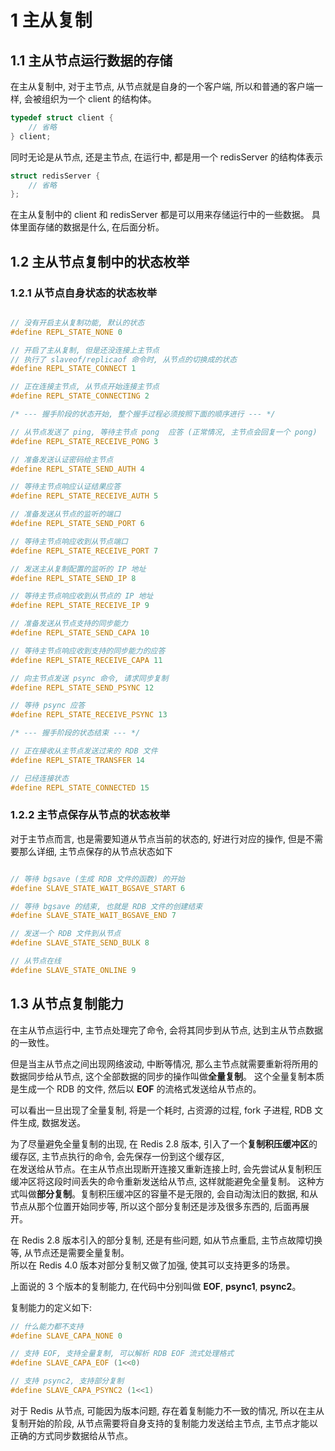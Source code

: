 
# 1 主从复制

## 1.1 主从节点运行数据的存储

在主从复制中, 对于主节点, 从节点就是自身的一个客户端, 所以和普通的客户端一样, 会被组织为一个 client 的结构体。 

```C
typedef struct client {
    // 省略
} client;
```

同时无论是从节点, 还是主节点, 在运行中, 都是用一个 redisServer 的结构体表示

```C
struct redisServer {
    // 省略
};
```

在主从复制中的 client 和 redisServer 都是可以用来存储运行中的一些数据。
具体里面存储的数据是什么, 在后面分析。

## 1.2 主从节点复制中的状态枚举

### 1.2.1 从节点自身状态的状态枚举

```C

// 没有开启主从复制功能, 默认的状态
#define REPL_STATE_NONE 0

// 开启了主从复制, 但是还没连接上主节点
// 执行了 slaveof/replicaof 命令时, 从节点的切换成的状态 
#define REPL_STATE_CONNECT 1

// 正在连接主节点, 从节点开始连接主节点
#define REPL_STATE_CONNECTING 2

/* --- 握手阶段的状态开始, 整个握手过程必须按照下面的顺序进行 --- */

// 从节点发送了 ping, 等待主节点 pong  应答 (正常情况, 主节点会回复一个 pong)
#define REPL_STATE_RECEIVE_PONG 3

// 准备发送认证密码给主节点
#define REPL_STATE_SEND_AUTH 4

// 等待主节点响应认证结果应答
#define REPL_STATE_RECEIVE_AUTH 5

// 准备发送从节点的监听的端口
#define REPL_STATE_SEND_PORT 6 

// 等待主节点响应收到从节点端口
#define REPL_STATE_RECEIVE_PORT 7

// 发送主从复制配置的监听的 IP 地址
#define REPL_STATE_SEND_IP 8 

// 等待主节点响应收到从节点的 IP 地址
#define REPL_STATE_RECEIVE_IP 9

// 准备发送从节点支持的同步能力 
#define REPL_STATE_SEND_CAPA 10 

// 等待主节点响应收到支持的同步能力的应答
#define REPL_STATE_RECEIVE_CAPA 11

// 向主节点发送 psync 命令, 请求同步复制
#define REPL_STATE_SEND_PSYNC 12 

// 等待 psync 应答
#define REPL_STATE_RECEIVE_PSYNC 13

/* --- 握手阶段的状态结束 --- */

// 正在接收从主节点发送过来的 RDB 文件
#define REPL_STATE_TRANSFER 14 

// 已经连接状态
#define REPL_STATE_CONNECTED 15 

```

### 1.2.2 主节点保存从节点的状态枚举

对于主节点而言, 也是需要知道从节点当前的状态的, 好进行对应的操作, 但是不需要那么详细, 主节点保存的从节点状态如下

```C

// 等待 bgsave (生成 RDB 文件的函数) 的开始
#define SLAVE_STATE_WAIT_BGSAVE_START 6

// 等待 bgsave 的结束, 也就是 RDB 文件的创建结束
#define SLAVE_STATE_WAIT_BGSAVE_END 7

// 发送一个 RDB 文件到从节点
#define SLAVE_STATE_SEND_BULK 8

// 从节点在线
#define SLAVE_STATE_ONLINE 9
```

## 1.3 从节点复制能力

在主从节点运行中, 主节点处理完了命令, 会将其同步到从节点, 达到主从节点数据的一致性。  

但是当主从节点之间出现网络波动, 中断等情况, 那么主节点就需要重新将所用的数据同步给从节点, 这个全部数据的同步的操作叫做**全量复制**。
这个全量复制本质是生成一个 RDB 的文件, 然后以 **EOF** 的流格式发送给从节点的。

可以看出一旦出现了全量复制, 将是一个耗时, 占资源的过程, fork 子进程, RDB 文件生成, 数据发送。  

为了尽量避免全量复制的出现, 在 Redis 2.8 版本, 引入了一个**复制积压缓冲区**的缓存区, 主节点执行的命令, 会先保存一份到这个缓存区,  
在发送给从节点。在主从节点出现断开连接又重新连接上时, 会先尝试从复制积压缓冲区将这段时间丢失的命令重新发送给从节点, 这样就能避免全量复制。
这种方式叫做**部分复制**。复制积压缓冲区的容量不是无限的, 会自动淘汰旧的数据, 和从节点从那个位置开始同步等, 所以这个部分复制还是涉及很多东西的, 后面再展开。

在 Redis 2.8 版本引入的部分复制, 还是有些问题, 如从节点重启, 主节点故障切换等, 从节点还是需要全量复制。  
所以在 Redis 4.0 版本对部分复制又做了加强, 使其可以支持更多的场景。

上面说的 3 个版本的复制能力, 在代码中分别叫做 **EOF**, **psync1**, **psync2**。

复制能力的定义如下:  
```C
// 什么能力都不支持
#define SLAVE_CAPA_NONE 0

// 支持 EOF, 支持全量复制, 可以解析 RDB EOF 流式处理格式
#define SLAVE_CAPA_EOF (1<<0) 

// 支持 psync2, 支持部分复制
#define SLAVE_CAPA_PSYNC2 (1<<1)
```

对于 Redis 从节点, 可能因为版本问题, 存在着复制能力不一致的情况, 所以在主从复制开始的阶段, 从节点需要将自身支持的复制能力发送给主节点,
主节点才能以正确的方式同步数据给从节点。




